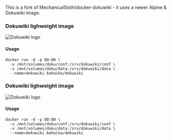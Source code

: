 This is a fork of MechanicalSloth/docker-dokuwiki - it uses a newer Alpine & Dokuwiki image.

### Dokuwiki lighweight image

![Dokuwiki logo](https://raw.githubusercontent.com/HipsterWhale/docker-dokuwiki/master/dokuwiki_logo.png)

#### Usage

```
docker run -d -p 80:80 \
  -v /mnt/volumes/doku/conf:/srv/dokuwiki/conf \
  -v /mnt/volumes/doku/data:/srv/dokuwiki/data \
  --name=dokuwiki bahaika/dokuwiki
```
### Dokuwiki lighweight image

![Dokuwiki logo](https://raw.githubusercontent.com/HipsterWhale/docker-dokuwiki/master/dokuwiki_logo.png)

#### Usage

```
docker run -d -p 80:80 \
  -v /mnt/volumes/doku/conf:/srv/dokuwiki/conf \
  -v /mnt/volumes/doku/data:/srv/dokuwiki/data \
  --name=dokuwiki bahaika/dokuwiki
```
